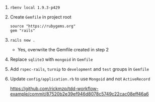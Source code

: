 1. `rbenv local 1.9.3-p429`
2. Create `Gemfile` in project root

    ```
    source "https://rubygems.org"
    gem "rails"
    ```
3. `rails new .`
    - Yes, overwrite the Gemfile created in step 2
4. Replace `sqlite3` with `mongoid` in `Gemfile`
5. Add `rspec-rails`, `turnip` to `development` and `test` groups in `Gemfile`
6. Update `config/application.rb` to use `Mongoid` and not `ActiveRecord`
   
   https://github.com/rickmzp/tdd-workflow-example/commit/87520b2e39ef946d8078c5749c22cac08eff46a6

